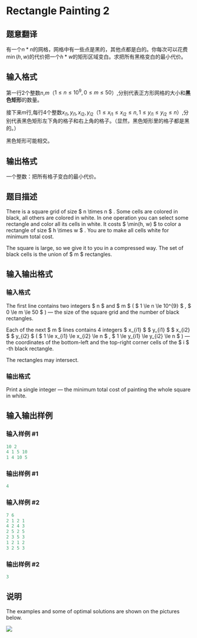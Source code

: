 # Rectangle Painting 2

## 题意翻译

有一个$n*n$的网格，网格中有一些点是黑的，其他点都是白的。你每次可以花费$\min(h,w)$的代价把一个$h*w$的矩形区域变白。求把所有黑格变白的最小代价。

## 输入格式

第一行2个整数$n$,$m$（$1\le n \le 10^9,0\le m\le 50$）,分别代表正方形网格的大小和**黑色矩形**的数量。

接下来$m$行,每行$4$个整数$x_{i1},y_{i1},x_{i2},y_{i2}$（$1\le x_{i1}\le x_{i2}\le n,1\le y_{i1}\le y_{i2}\le n$）,分别代表黑色矩形左下角的格子和右上角的格子。（显然，黑色矩形里的格子都是黑的。）

黑色矩形可能相交。

## 输出格式

一个整数：把所有格子变白的最小代价。

## 题目描述

There is a square grid of size $ n \times n $ . Some cells are colored in black, all others are colored in white. In one operation you can select some rectangle and color all its cells in white. It costs $ \min(h, w) $ to color a rectangle of size $ h \times w $ . You are to make all cells white for minimum total cost.

The square is large, so we give it to you in a compressed way. The set of black cells is the union of $ m $ rectangles.

## 输入输出格式

### 输入格式

The first line contains two integers $ n $ and $ m $ ( $ 1 \le n \le 10^{9} $ , $ 0 \le m \le 50 $ ) — the size of the square grid and the number of black rectangles.

Each of the next $ m $ lines contains 4 integers $ x_{i1} $ $ y_{i1} $ $ x_{i2} $ $ y_{i2} $ ( $ 1 \le x_{i1} \le x_{i2} \le n $ , $ 1 \le y_{i1} \le y_{i2} \le n $ ) — the coordinates of the bottom-left and the top-right corner cells of the $ i $ -th black rectangle.

The rectangles may intersect.

### 输出格式

Print a single integer — the minimum total cost of painting the whole square in white.

## 输入输出样例

### 输入样例 #1

```cpp
10 2
4 1 5 10
1 4 10 5

```
### 输出样例 #1

```cpp
4

```
### 输入样例 #2

```cpp
7 6
2 1 2 1
4 2 4 3
2 5 2 5
2 3 5 3
1 2 1 2
3 2 5 3

```
### 输出样例 #2

```cpp
3

```
## 说明

The examples and some of optimal solutions are shown on the pictures below.

![](https://cdn.luogu.com.cn/upload/vjudge_pic/CF1198E/3251f75f39d46770a640e39786d5d7b587799e21.png)

